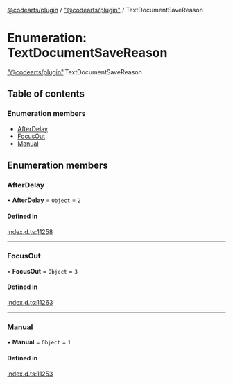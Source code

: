 [@codearts/plugin](../README.md) / ["@codearts/plugin"](../modules/_codearts_plugin_.md) / TextDocumentSaveReason

# Enumeration: TextDocumentSaveReason

["@codearts/plugin"](../modules/_codearts_plugin_.md).TextDocumentSaveReason

## Table of contents

### Enumeration members

- [AfterDelay](codearts_plugin_.TextDocumentSaveReason.md#afterdelay)
- [FocusOut](codearts_plugin_.TextDocumentSaveReason.md#focusout)
- [Manual](codearts_plugin_.TextDocumentSaveReason.md#manual)

## Enumeration members

### AfterDelay

• **AfterDelay** = `Object` = `2`

#### Defined in

[index.d.ts:11258](https://github.com/huaweicloud/cloudide-plugin-api/blob/203b986/index.d.ts#L11258)

___

### FocusOut

• **FocusOut** = `Object` = `3`

#### Defined in

[index.d.ts:11263](https://github.com/huaweicloud/cloudide-plugin-api/blob/203b986/index.d.ts#L11263)

___

### Manual

• **Manual** = `Object` = `1`

#### Defined in

[index.d.ts:11253](https://github.com/huaweicloud/cloudide-plugin-api/blob/203b986/index.d.ts#L11253)
